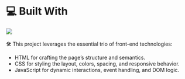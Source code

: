 # 💻 Built With

<img src="https://skillicons.dev/icons?i=js,css,html" /> </br>  </br>
🛠️ This project leverages the essential trio of front-end technologies:
- HTML for crafting the page’s structure and semantics.
- CSS for styling the layout, colors, spacing, and responsive behavior.
- JavaScript for dynamic interactions, event handling, and DOM logic.
